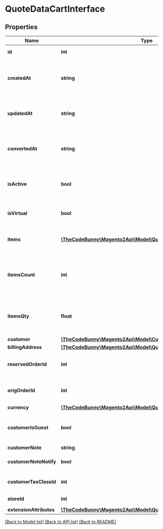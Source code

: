 # QuoteDataCartInterface

## Properties
Name | Type | Description | Notes
------------ | ------------- | ------------- | -------------
**id** | **int** | Cart/quote ID. | 
**createdAt** | **string** | Cart creation date and time. Otherwise, null. | [optional] 
**updatedAt** | **string** | Cart last update date and time. Otherwise, null. | [optional] 
**convertedAt** | **string** | Cart conversion date and time. Otherwise, null. | [optional] 
**isActive** | **bool** | Active status flag value. Otherwise, null. | [optional] 
**isVirtual** | **bool** | Virtual flag value. Otherwise, null. | [optional] 
**items** | [**\TheCodeBunny\Magento2Api\Model\QuoteDataCartItemInterface[]**](QuoteDataCartItemInterface.md) | Array of items. Otherwise, null. | [optional] 
**itemsCount** | **int** | Number of different items or products in the cart. Otherwise, null. | [optional] 
**itemsQty** | **float** | Total quantity of all cart items. Otherwise, null. | [optional] 
**customer** | [**\TheCodeBunny\Magento2Api\Model\CustomerDataCustomerInterface**](CustomerDataCustomerInterface.md) |  | 
**billingAddress** | [**\TheCodeBunny\Magento2Api\Model\QuoteDataAddressInterface**](QuoteDataAddressInterface.md) |  | [optional] 
**reservedOrderId** | **int** | Reserved order ID. Otherwise, null. | [optional] 
**origOrderId** | **int** | Original order ID. Otherwise, null. | [optional] 
**currency** | [**\TheCodeBunny\Magento2Api\Model\QuoteDataCurrencyInterface**](QuoteDataCurrencyInterface.md) |  | [optional] 
**customerIsGuest** | **bool** | For guest customers, false for logged in customers | [optional] 
**customerNote** | **string** | Notice text | [optional] 
**customerNoteNotify** | **bool** | Customer notification flag | [optional] 
**customerTaxClassId** | **int** | Customer tax class ID. | [optional] 
**storeId** | **int** | Store identifier | 
**extensionAttributes** | [**\TheCodeBunny\Magento2Api\Model\QuoteDataCartExtensionInterface**](QuoteDataCartExtensionInterface.md) |  | [optional] 

[[Back to Model list]](../README.md#documentation-for-models) [[Back to API list]](../README.md#documentation-for-api-endpoints) [[Back to README]](../README.md)


